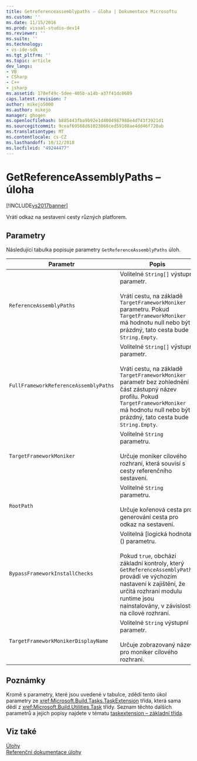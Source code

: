 ```yaml
---
title: Getreferenceassemblypaths – úloha | Dokumentace Microsoftu
ms.custom: ''
ms.date: 11/15/2016
ms.prod: visual-studio-dev14
ms.reviewer: ''
ms.suite: ''
ms.technology:
- vs-ide-sdk
ms.tgt_pltfrm: ''
ms.topic: article
dev_langs:
- VB
- CSharp
- C++
- jsharp
ms.assetid: 178ef49c-5dee-405b-a14b-a37f41dc0609
caps.latest.revision: 7
author: mikejo5000
ms.author: mikejo
manager: ghogen
ms.openlocfilehash: b885443fba9b92e1d4004987988e4d743f3921d1
ms.sourcegitcommit: 9ceaf69568d61023868ced59108ae4dd46f720ab
ms.translationtype: MT
ms.contentlocale: cs-CZ
ms.lasthandoff: 10/12/2018
ms.locfileid: "49244477"
---
```

# <a name="getreferenceassemblypaths-task"></a>GetReferenceAssemblyPaths – úloha
[!INCLUDE[vs2017banner](../includes/vs2017banner.md)]

  
Vrátí odkaz na sestavení cesty různých platforem.  
  
## <a name="parameters"></a>Parametry  
 Následující tabulka popisuje parametry `GetReferenceAssemblyPaths` úloh.  
  
|Parametr|Popis|  
|---------------|-----------------|  
|`ReferenceAssemblyPaths`|Volitelné `String[]` výstupní parametr.<br /><br /> Vrátí cestu, na základě `TargetFrameworkMoniker` parametru. Pokud `TargetFrameworkMoniker` má hodnotu null nebo být prázdný, tato cesta bude `String.Empty`.|  
|`FullFrameworkReferenceAssemblyPaths`|Volitelné `String[]` výstupní parametr.<br /><br /> Vrátí cestu, na základě `TargetFrameworkMoniker` parametr bez zohlednění část zástupný název profilu. Pokud `TargetFrameworkMoniker` má hodnotu null nebo být prázdný, tato cesta bude `String.Empty`.|  
|`TargetFrameworkMoniker`|Volitelné `String` parametru.<br /><br /> Určuje moniker cílového rozhraní, která souvisí s cesty referenčního sestavení.|  
|`RootPath`|Volitelné `String` parametru.<br /><br /> Určuje kořenová cesta pro generování cesta pro odkaz na sestavení.|  
|`BypassFrameworkInstallChecks`|Volitelná [logická hodnota] (<!-- TODO: review code entity reference <xref:assetId:///Boolean?qualifyHint=False&amp;autoUpgrade=True>  -->) parametru.<br /><br /> Pokud `true`, obchází základní kontroly, který `GetReferenceAssemblyPaths` provádí ve výchozím nastavení k zajištění, že určitá rozhraní modulu runtime jsou nainstalovány, v závislosti na cílové rozhraní.|  
|`TargetFrameworkMonikerDisplayName`|Volitelné `String` výstupní parametr.<br /><br /> Určuje zobrazovaný název pro moniker cílového rozhraní.|  
  
## <a name="remarks"></a>Poznámky  
 Kromě s parametry, které jsou uvedené v tabulce, zdědí tento úkol parametry ze <xref:Microsoft.Build.Tasks.TaskExtension> třída, která sama dědí z <xref:Microsoft.Build.Utilities.Task> třídy. Seznam těchto dalších parametrů a jejich popisy najdete v tématu [taskextension – základní třída](../msbuild/taskextension-base-class.md).  
  
## <a name="see-also"></a>Viz také  
 [Úlohy](../msbuild/msbuild-tasks.md)   
 [Referenční dokumentace úlohy](../msbuild/msbuild-task-reference.md)



